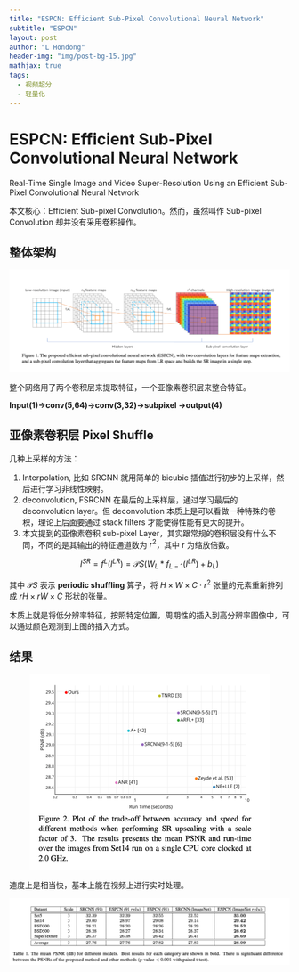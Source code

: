 ```yaml
---
title: "ESPCN: Efficient Sub-Pixel Convolutional Neural Network"
subtitle: "ESPCN"
layout: post
author: "L Hondong"
header-img: "img/post-bg-15.jpg"
mathjax: true
tags:
  - 视频超分
  - 轻量化
---
```


# ESPCN: Efficient Sub-Pixel Convolutional Neural Network

Real-Time Single Image and Video Super-Resolution Using an Efficient Sub-Pixel Convolutional Neural Network

本文核心：Efficient Sub-pixel Convolution。然而，虽然叫作 Sub-pixel Convolution 却并没有采用卷积操作。

## 整体架构

<div align=center><img src="/assets/ESPCN-2022-01-12-13-02-43.png" alt="ESPCN-2022-01-12-13-02-43" style="zoom:50%;" /></div>

整个网络用了两个卷积层来提取特征，一个亚像素卷积层来整合特征。

**Input(1)->conv(5,64)->conv(3,32)->subpixel ->output(4)**

## 亚像素卷积层 Pixel Shuffle

几种上采样的方法：

1. Interpolation, 比如 SRCNN 就用简单的 bicubic 插值进行初步的上采样，然后进行学习非线性映射。
2. deconvolution, FSRCNN 在最后的上采样层，通过学习最后的 deconvolution layer。但 deconvolution 本质上是可以看做一种特殊的卷积，理论上后面要通过 stack filters 才能使得性能有更大的提升。 
3. 本文提到的亚像素卷积 sub-pixel Layer，其实跟常规的卷积层没有什么不同，不同的是其输出的特征通道数为 $r^2$，其中 r 为缩放倍数。 

$$
I^{SR} =f^L(I^{LR})=\mathcal PS(W_L*f_{L−1}(I^{LR})+b_L)
$$

其中 $\mathcal PS$ 表示 **periodic shuffling** 算子，将 $H\times W\times C\cdot r^2$ 张量的元素重新排列成 $rH\times rW\times C$ 形状的张量。

本质上就是将低分辨率特征，按照特定位置，周期性的插入到高分辨率图像中，可以通过颜色观测到上图的插入方式。

## 结果

<div align=center><img src="/assets/ESPCN-2022-01-12-13-03-00.png" alt="ESPCN-2022-01-12-13-03-00" style="zoom:50%;" /></div>

速度上是相当快，基本上能在视频上进行实时处理。

<div align=center><img src="/assets/ESPCN-2022-01-12-13-03-16.png" alt="ESPCN-2022-01-12-13-03-16" style="zoom:50%;" /></div>
